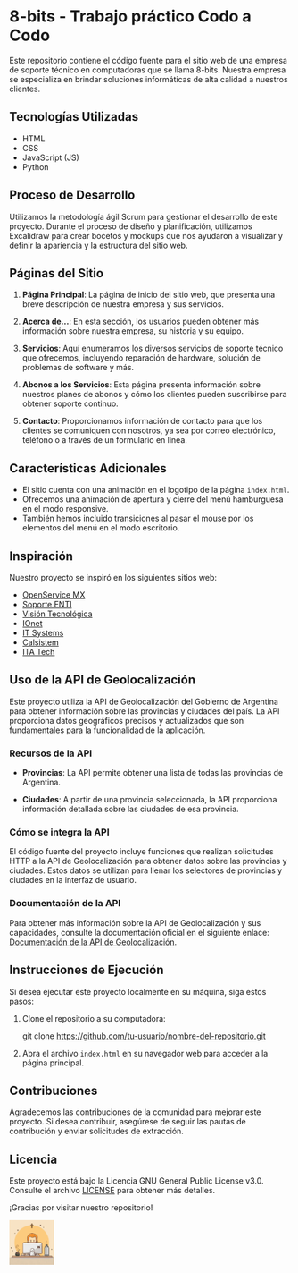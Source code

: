 # 8-bits - Trabajo práctico Codo a Codo

Este repositorio contiene el código fuente para el sitio web de una empresa de soporte técnico en computadoras que se llama 8-bits. Nuestra empresa se especializa en brindar soluciones informáticas de alta calidad a nuestros clientes.

## Tecnologías Utilizadas

- HTML
- CSS
- JavaScript (JS)
- Python

## Proceso de Desarrollo

Utilizamos la metodología ágil Scrum para gestionar el desarrollo de este proyecto. Durante el proceso de diseño y planificación, utilizamos Excalidraw para crear bocetos y mockups que nos ayudaron a visualizar y definir la apariencia y la estructura del sitio web.

## Páginas del Sitio

1. **Página Principal**: La página de inicio del sitio web, que presenta una breve descripción de nuestra empresa y sus servicios.

2. **Acerca de...**: En esta sección, los usuarios pueden obtener más información sobre nuestra empresa, su historia y su equipo.

3. **Servicios**: Aquí enumeramos los diversos servicios de soporte técnico que ofrecemos, incluyendo reparación de hardware, solución de problemas de software y más.

4. **Abonos a los Servicios**: Esta página presenta información sobre nuestros planes de abonos y cómo los clientes pueden suscribirse para obtener soporte continuo.

5. **Contacto**: Proporcionamos información de contacto para que los clientes se comuniquen con nosotros, ya sea por correo electrónico, teléfono o a través de un formulario en línea.

## Características Adicionales

- El sitio cuenta con una animación en el logotipo de la página `index.html`.
- Ofrecemos una animación de apertura y cierre del menú hamburguesa en el modo responsive.
- También hemos incluido transiciones al pasar el mouse por los elementos del menú en el modo escritorio.

## Inspiración

Nuestro proyecto se inspiró en los siguientes sitios web:

- [OpenService MX](https://openservice.mx/soporte-tecnico-de-ti/)
- [Soporte ENTI](https://soporteenti.com/)
- [Visión Tecnológica](https://visiontecnologica.com.ar/soporte-tecnico-para-pymes/)
- [IOnet](https://www.ionet.cl/servicios-informaticos)
- [IT Systems](https://it-systems.com.co/soporte-tecnico-ti-corporativo/)
- [Calsistem](https://www.calsistem.com.ar/soporte-tecnico-informatico.php)
- [ITA Tech](https://ita.tech/soporte-tecnico-para-empresas)

## Uso de la API de Geolocalización

Este proyecto utiliza la API de Geolocalización del Gobierno de Argentina para obtener información sobre las provincias y ciudades del país. La API proporciona datos geográficos precisos y actualizados que son fundamentales para la funcionalidad de la aplicación.

### Recursos de la API

- **Provincias**: La API permite obtener una lista de todas las provincias de Argentina.

- **Ciudades**: A partir de una provincia seleccionada, la API proporciona información detallada sobre las ciudades de esa provincia.

### Cómo se integra la API

El código fuente del proyecto incluye funciones que realizan solicitudes HTTP a la API de Geolocalización para obtener datos sobre las provincias y ciudades. Estos datos se utilizan para llenar los selectores de provincias y ciudades en la interfaz de usuario.

### Documentación de la API

Para obtener más información sobre la API de Geolocalización y sus capacidades, consulte la documentación oficial en el siguiente enlace: [Documentación de la API de Geolocalización](https://apis.datos.gob.ar/georef/).

## Instrucciones de Ejecución

Si desea ejecutar este proyecto localmente en su máquina, siga estos pasos:

1. Clone el repositorio a su computadora:

   git clone https://github.com/tu-usuario/nombre-del-repositorio.git


2. Abra el archivo `index.html` en su navegador web para acceder a la página principal.

## Contribuciones

Agradecemos las contribuciones de la comunidad para mejorar este proyecto. Si desea contribuir, asegúrese de seguir las pautas de contribución y enviar solicitudes de extracción.

## Licencia

Este proyecto está bajo la Licencia GNU General Public License v3.0. Consulte el archivo [LICENSE](LICENSE) para obtener más detalles.

¡Gracias por visitar nuestro repositorio!

<img src="./assets/images/logo.webp" height=80px>
